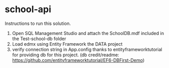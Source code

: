 # school-api
Instructions to run this solution.
1) Open SQL Management Studio and attach the SchoolDB.mdf included in the Test-school-db folder
2) Load edmx using Entity Framework the DATA project
3) verify connection string in App.config
thanks to entityframeworktutorial for providing db for this project.
(db credit/readme: https://github.com/entityframeworktutorial/EF6-DBFirst-Demo)
